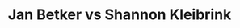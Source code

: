 ---
title: Jan Betker vs Shannon Kleibrink
player1:
  name: Betker, Jan
  percent: 76
  wins: 0
  losses: 1
player2:
  name: Kleibrink, Shannon
  percent: 80
  wins: 1
  losses: 0
games:
- player1:
    team: SK
    position: Third
    percent: 76
    win: 0
    loss: 1
  player2:
    team: AB
    position: Fourth
    percent: 80
    win: 1
    loss: 0
  event: Hearts
  year: 1993
  draw: Round Robin(13)
  score: SK 4 - AB 7
- player1:
    team: SCHM
    position: Third
    percent: 93
    win: 1
    loss: 0
  player2:
    team: KLE
    position: Fourth
    percent: 75
    win: 0
    loss: 1
  event: Trials (Women)
  year: 1997
  draw: Round Robin(4)
  score: KLE 5 - SCHM 7
- player1:
    team: SCHM
    position: Third
    percent: 78
    win: 1
    loss: 0
  player2:
    team: KLE
    position: Fourth
    percent: 76
    win: 0
    loss: 1
  event: Trials (Women)
  year: 1997
  draw: Final(11)
  score: KLE 6 - SCHM 9
- player1:
    team: BET
    position: Fourth
    percent: 93
    win: 1
    loss: 0
  player2:
    team: KLE
    position: Fourth
    percent: 73
    win: 0
    loss: 1
  event: Trials (Women)
  year: 2005
  draw: Round Robin(7)
  score: KLE 5 - BET 8
---